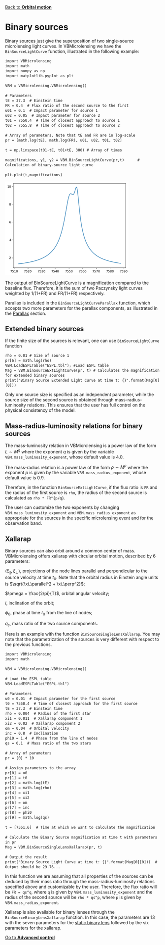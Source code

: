 [Back to **Orbital motion**](OrbitalMotion.md)

# Binary sources

Binary sources just give the superposition of two single-source microlensing light curves. In VBMicrolensing we have the `BinSourceLightCurve` function, illustrated in the following example:

```
import VBMicrolensing
import math
import numpy as np
import matplotlib.pyplot as plt

VBM = VBMicrolensing.VBMicrolensing()

# Parameters
tE = 37.3  # Einstein time
FR = 0.4  # Flux ratio of the second source to the first
u01 = 0.1  # Impact parameter for source 1
u02 = 0.05  # Impact parameter for source 2
t01 = 7550.4  # Time of closest approach to source 1
t02 = 7555.8  # Time of closest approach to source 2

# Array of parameters. Note that tE and FR are in log-scale
pr = [math.log(tE), math.log(FR), u01, u02, t01, t02]

t = np.linspace(t01-tE, t01+tE, 300) # Array of times

magnifications, y1, y2 = VBM.BinSourceLightCurve(pr,t)      # Calculation of binary-source light curve

plt.plot(t,magnifications)
```
<img src="BinarySource_lightcurve.png" width = 400>

The output of BinSourceLightCurve is a magnification compared to the baseline flux. Therefore, it is the sum of two Paczynsky light curves weighted by 1/(1+FR) and FR/(1+FR) respectively.

Parallax is included in the `BinSourceLightCurveParallax` function, which accepts two more parameters for the parallax components, as illustrated in the [Parallax](Parallax.md) section.

## Extended binary sources

If the finite size of the sources is relevant, one can use `BinSourceLightCurve` function

```
rho = 0.01 # Size of source 1
pr[6] = math.log(rho)
VBM.LoadESPLTable("ESPL.tbl"); #Load ESPL table
Mag = VBM.BinSourceExtLightCurve(pr, t) # Calculates the magnification for extended binary sources
print("Binary Source Extended Light Curve at time t: {}".format(Mag[0][0])) 
```

Only one source size is specified as an independent parameter, while the source size of the second source is obtained through mass-radius-luminosity relations. This ensures that the user has full control on the physical consistency of the model.

## Mass-radius-luminosity relations for binary sources

The mass-luminosity relation in VBMicrolensing is a power law of the form $L \sim M^q$ where the exponent $q$ is given by the variable `VBM.mass_luminosity_exponent`, whose default value is $4.0$.

The mass-radius relation is a power law of the form $\rho \sim M^p$ where the exponent $p$ is given by the variable `VBM.mass_radius_exponent`, whose default value is $0.9$.

Therefore, in the function `BinSourceExtLightCurve`, if the flux ratio is `FR` and the radius of the first source is `rho`, the radius of the second source is calculated as `rho * FR^{p/q}`.

The user can customize the two exponents by changing `VBM.mass_luminosity_exponent` and `VBM.mass_radius_exponent` as appropriate for the sources in the specific microlensing event and for the observation band.

## Xallarap

Binary sources can also orbit around a common center of mass. VBMicrolensing offers xallarap with circular orbital motion, described by 6 parameters:

$(\xi_\parallel, \xi_\perp)$, projections of the node lines parallel and perpendicular to the source velocity at time $t_0$. Note that the orbital radius in Einstein angle units is $\sqrt{\xi_\parallel^2 + \xi_\perp^2}$;

$\omega = \frac{2\pi}{T}$, orbital angular velocity;

$i$, inclination of the orbit;

$\phi_0$, phase at time $t_0$ from the line of nodes;

$q_s$, mass ratio of the two source components.

Here is an example with the function `BinSourceSingleLensXallarap`. You may note that the parametrization of the sources is very different with respect to the previous functions.

```
import VBMicrolensing
import math

VBM = VBMicrolensing.VBMicrolensing()

# Load the ESPL table
VBM.LoadESPLTable("ESPL.tbl")

# Parameters
u0 = 0.01  # Impact parameter for the first source
t0 = 7550.4  # Time of closest approach for the first source
tE = 37.3  # Einstein time
rho = 0.004  # Radius of the first star
xi1 = 0.011  # Xallarap component 1
xi2 = 0.02  # Xallarap component 2
om = 0.04  # Orbital velocity
inc = 0.8  # Inclination
phi0 = 1.4  # Phase from the line of nodes
qs = 0.1  # Mass ratio of the two stars

# Array of parameters
pr = [0] * 10

# Assign parameters to the array
pr[0] = u0
pr[1] = t0
pr[2] = math.log(tE)
pr[3] = math.log(rho)
pr[4] = xi1
pr[5] = xi2
pr[6] = om
pr[7] = inc
pr[8] = phi0
pr[9] = math.log(qs)

t = [7551.6]  # Time at which we want to calculate the magnification

# Calculate the Binary Source magnification at time t with parameters in pr
Mag = VBM.BinSourceSingleLensXallarap(pr, t)

# Output the result
print("Binary Source Light Curve at time t: {}".format(Mag[0][0]))  # Output should be 29.76...
```

In this function we are assuming that all properties of the sources can be deduced by their mass ratio through the mass-radius-luminosity relations specified above and customizable by the user. Therefore, the flux ratio will be `FR = qs^q`, where `q` is given by `VBM.mass_luminosity_exponent` and the radius of the second source will be `rho * qs^p`, where `p` is given by `VBM.mass_radius_exponent`.

Xallarap is also available for binary lenses through the `BinSourceBinaryLensXallarap` function. In this case, the parameters are 13 with the seven parameters for the [static binary lens](BinaryLenses.md) followed by the six parameters for the xallarap.

[Go to **Advanced control**](AdvancedControl.md)
